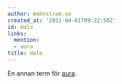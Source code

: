 ```yaml
---
author: Wahnstrom.se
created_at: '2011-04-01T09:22:58Z'
id: Halo
links:
  mention:
  - aura
title: Halo
---
```


En annan term för [aura].

  [aura]: aura